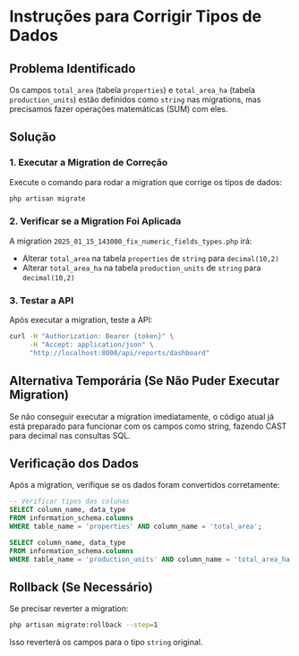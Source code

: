 # Instruções para Corrigir Tipos de Dados

## Problema Identificado

Os campos `total_area` (tabela `properties`) e `total_area_ha` (tabela `production_units`) estão definidos como `string` nas migrations, mas precisamos fazer operações matemáticas (SUM) com eles.

## Solução

### 1. Executar a Migration de Correção

Execute o comando para rodar a migration que corrige os tipos de dados:

```bash
php artisan migrate
```

### 2. Verificar se a Migration Foi Aplicada

A migration `2025_01_15_143000_fix_numeric_fields_types.php` irá:

- Alterar `total_area` na tabela `properties` de `string` para `decimal(10,2)`
- Alterar `total_area_ha` na tabela `production_units` de `string` para `decimal(10,2)`

### 3. Testar a API

Após executar a migration, teste a API:

```bash
curl -H "Authorization: Bearer {token}" \
     -H "Accept: application/json" \
     "http://localhost:8000/api/reports/dashboard"
```

## Alternativa Temporária (Se Não Puder Executar Migration)

Se não conseguir executar a migration imediatamente, o código atual já está preparado para funcionar com os campos como string, fazendo CAST para decimal nas consultas SQL.

## Verificação dos Dados

Após a migration, verifique se os dados foram convertidos corretamente:

```sql
-- Verificar tipos das colunas
SELECT column_name, data_type 
FROM information_schema.columns 
WHERE table_name = 'properties' AND column_name = 'total_area';

SELECT column_name, data_type 
FROM information_schema.columns 
WHERE table_name = 'production_units' AND column_name = 'total_area_ha';
```

## Rollback (Se Necessário)

Se precisar reverter a migration:

```bash
php artisan migrate:rollback --step=1
```

Isso reverterá os campos para o tipo `string` original.
